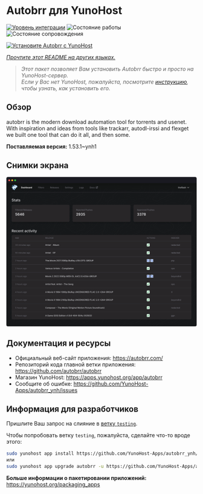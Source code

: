 <!--
Важно: этот README был автоматически сгенерирован <https://github.com/YunoHost/apps/tree/master/tools/readme_generator>
Он НЕ ДОЛЖЕН редактироваться вручную.
-->

# Autobrr для YunoHost

[![Уровень интеграции](https://apps.yunohost.org/badge/integration/autobrr)](https://ci-apps.yunohost.org/ci/apps/autobrr/)
![Состояние работы](https://apps.yunohost.org/badge/state/autobrr)
![Состояние сопровождения](https://apps.yunohost.org/badge/maintained/autobrr)

[![Установите Autobrr с YunoHost](https://install-app.yunohost.org/install-with-yunohost.svg)](https://install-app.yunohost.org/?app=autobrr)

*[Прочтите этот README на других языках.](./ALL_README.md)*

> *Этот пакет позволяет Вам установить Autobrr быстро и просто на YunoHost-сервер.*  
> *Если у Вас нет YunoHost, пожалуйста, посмотрите [инструкцию](https://yunohost.org/install), чтобы узнать, как установить его.*

## Обзор

autobrr is the modern download automation tool for torrents and usenet. With inspiration and ideas from tools like trackarr, autodl-irssi and flexget we built one tool that can do it all, and then some.

**Поставляемая версия:** 1.53.1~ynh1

## Снимки экрана

![Снимок экрана Autobrr](./doc/screenshots/autobrr-front.png)

## Документация и ресурсы

- Официальный веб-сайт приложения: <https://autobrr.com/>
- Репозиторий кода главной ветки приложения: <https://github.com/autobrr/autobrr>
- Магазин YunoHost: <https://apps.yunohost.org/app/autobrr>
- Сообщите об ошибке: <https://github.com/YunoHost-Apps/autobrr_ynh/issues>

## Информация для разработчиков

Пришлите Ваш запрос на слияние в [ветку `testing`](https://github.com/YunoHost-Apps/autobrr_ynh/tree/testing).

Чтобы попробовать ветку `testing`, пожалуйста, сделайте что-то вроде этого:

```bash
sudo yunohost app install https://github.com/YunoHost-Apps/autobrr_ynh/tree/testing --debug
или
sudo yunohost app upgrade autobrr -u https://github.com/YunoHost-Apps/autobrr_ynh/tree/testing --debug
```

**Больше информации о пакетировании приложений:** <https://yunohost.org/packaging_apps>
